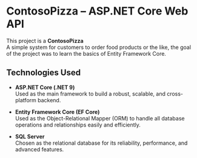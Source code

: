 # ContosoPizza – ASP.NET Core Web API

This project is a **ContosoPizza**  
A simple system for customers to order food products or the like, the goal of the project was to learn the basics of Entity Framework Core.

## Technologies Used

- **ASP.NET Core (.NET 9)**  
  Used as the main framework to build a robust, scalable, and cross-platform backend.

- **Entity Framework Core (EF Core)**  
  Used as the Object-Relational Mapper (ORM) to handle all database operations and relationships easily and efficiently.

- **SQL Server**  
  Chosen as the relational database for its reliability, performance, and advanced features.




